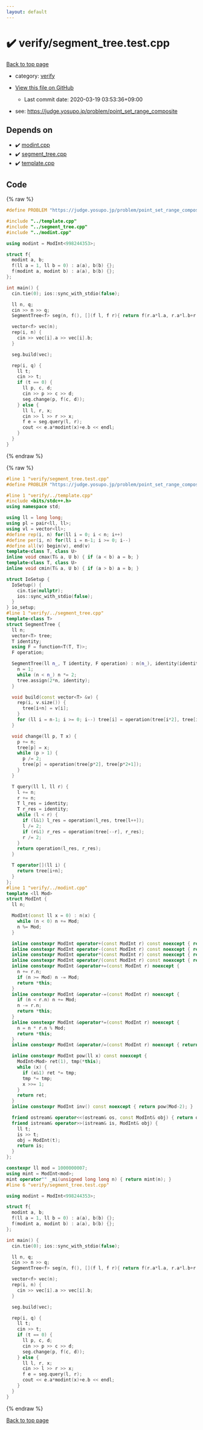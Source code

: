 ```yaml
---
layout: default
---
```


<!-- mathjax config similar to math.stackexchange -->
<script type="text/javascript" async
  src="https://cdnjs.cloudflare.com/ajax/libs/mathjax/2.7.5/MathJax.js?config=TeX-MML-AM_CHTML">
</script>
<script type="text/x-mathjax-config">
  MathJax.Hub.Config({
    TeX: { equationNumbers: { autoNumber: "AMS" }},
    tex2jax: {
      inlineMath: [ ['$','$'] ],
      processEscapes: true
    },
    "HTML-CSS": { matchFontHeight: false },
    displayAlign: "left",
    displayIndent: "2em"
  });
</script>

<script type="text/javascript" src="https://cdnjs.cloudflare.com/ajax/libs/jquery/3.4.1/jquery.min.js"></script>
<script src="https://cdn.jsdelivr.net/npm/jquery-balloon-js@1.1.2/jquery.balloon.min.js" integrity="sha256-ZEYs9VrgAeNuPvs15E39OsyOJaIkXEEt10fzxJ20+2I=" crossorigin="anonymous"></script>
<script type="text/javascript" src="../../assets/js/copy-button.js"></script>
<link rel="stylesheet" href="../../assets/css/copy-button.css" />


# :heavy_check_mark: verify/segment_tree.test.cpp

<a href="../../index.html">Back to top page</a>

* category: <a href="../../index.html#e8418d1d706cd73548f9f16f1d55ad6e">verify</a>
* <a href="{{ site.github.repository_url }}/blob/master/verify/segment_tree.test.cpp">View this file on GitHub</a>
    - Last commit date: 2020-03-19 03:53:36+09:00


* see: <a href="https://judge.yosupo.jp/problem/point_set_range_composite">https://judge.yosupo.jp/problem/point_set_range_composite</a>


## Depends on

* :heavy_check_mark: <a href="../../library/modint.cpp.html">modint.cpp</a>
* :heavy_check_mark: <a href="../../library/segment_tree.cpp.html">segment_tree.cpp</a>
* :heavy_check_mark: <a href="../../library/template.cpp.html">template.cpp</a>


## Code

<a id="unbundled"></a>
{% raw %}
```cpp
#define PROBLEM "https://judge.yosupo.jp/problem/point_set_range_composite"

#include "../template.cpp"
#include "../segment_tree.cpp"
#include "../modint.cpp"

using modint = ModInt<998244353>;

struct f{
  modint a, b;
  f(ll a = 1, ll b = 0) : a(a), b(b) {};
  f(modint a, modint b) : a(a), b(b) {};
};

int main() {
  cin.tie(0); ios::sync_with_stdio(false);

  ll n, q;
  cin >> n >> q;
  SegmentTree<f> seg(n, f(), [](f l, f r){ return f(r.a*l.a, r.a*l.b+r.b); });

  vector<f> vec(n);
  rep(i, n) {
    cin >> vec[i].a >> vec[i].b;
  }

  seg.build(vec);

  rep(i, q) {
    ll t;
    cin >> t;
    if (t == 0) {
      ll p, c, d;
      cin >> p >> c >> d;
      seg.change(p, f(c, d));
    } else {
      ll l, r, x;
      cin >> l >> r >> x;
      f e = seg.query(l, r);
      cout << e.a*modint(x)+e.b << endl;
    }
  }
}

```
{% endraw %}

<a id="bundled"></a>
{% raw %}
```cpp
#line 1 "verify/segment_tree.test.cpp"
#define PROBLEM "https://judge.yosupo.jp/problem/point_set_range_composite"

#line 1 "verify/../template.cpp"
#include <bits/stdc++.h>
using namespace std;

using ll = long long;
using pl = pair<ll, ll>;
using vl = vector<ll>;
#define rep(i, n) for(ll i = 0; i < n; i++)
#define per(i, n) for(ll i = n-1; i >= 0; i--)
#define all(v) begin(v), end(v)
template<class T, class U>
inline void cmax(T& a, U b) { if (a < b) a = b; }
template<class T, class U>
inline void cmin(T& a, U b) { if (a > b) a = b; }

struct IoSetup {
  IoSetup() {
    cin.tie(nullptr);
    ios::sync_with_stdio(false);
  }
} io_setup;
#line 1 "verify/../segment_tree.cpp"
template<class T>
struct SegmentTree {
  ll n;
  vector<T> tree;
  T identity;
  using F = function<T(T, T)>;
  F operation;

  SegmentTree(ll n_, T identity, F operation) : n(n_), identity(identity), operation(operation) {
    n = 1;
    while (n < n_) n *= 2;
    tree.assign(2*n, identity);
  }

  void build(const vector<T> &v) {
    rep(i, v.size()) {
      tree[i+n] = v[i];
    }
    for (ll i = n-1; i >= 0; i--) tree[i] = operation(tree[i*2], tree[i*2+1]);
  }

  void change(ll p, T x) {
    p += n;
    tree[p] = x;
    while (p > 1) {
      p /= 2;
      tree[p] = operation(tree[p*2], tree[p*2+1]);
    }
  }

  T query(ll l, ll r) {
    l += n;
    r += n;
    T l_res = identity;
    T r_res = identity;
    while (l < r) {
      if (l&1) l_res = operation(l_res, tree[l++]);
      l /= 2;
      if (r&1) r_res = operation(tree[--r], r_res);
      r /= 2;
    }
    return operation(l_res, r_res);
  }

  T operator[](ll i) {
    return tree[i+n];
  }
};
#line 1 "verify/../modint.cpp"
template <ll Mod>
struct ModInt {
  ll n;

  ModInt(const ll x = 0) : n(x) {
    while (n < 0) n += Mod;
    n %= Mod;
  }

  inline constexpr ModInt operator+(const ModInt r) const noexcept { return ModInt(*this) += r; }
  inline constexpr ModInt operator-(const ModInt r) const noexcept { return ModInt(*this) -= r; }
  inline constexpr ModInt operator*(const ModInt r) const noexcept { return ModInt(*this) *= r; }
  inline constexpr ModInt operator/(const ModInt r) const noexcept { return ModInt(*this) /= r; }
  inline constexpr ModInt &operator+=(const ModInt r) noexcept {
    n += r.n;
    if (n >= Mod) n -= Mod;
    return *this;
  }
  inline constexpr ModInt &operator-=(const ModInt r) noexcept {
    if (n < r.n) n += Mod;
    n -= r.n;
    return *this;
  }
  inline constexpr ModInt &operator*=(const ModInt r) noexcept {
    n = n * r.n % Mod;
    return *this;
  }
  inline constexpr ModInt &operator/=(const ModInt r) noexcept { return *this *= r.inv(); }

  inline constexpr ModInt pow(ll x) const noexcept {
    ModInt<Mod> ret(1), tmp(*this);
    while (x) {
      if (x&1) ret *= tmp;
      tmp *= tmp;
      x >>= 1;
    }
    return ret;
  }
  inline constexpr ModInt inv() const noexcept { return pow(Mod-2); }

  friend ostream& operator<<(ostream& os, const ModInt& obj) { return os << obj.n; }
  friend istream& operator>>(istream& is, ModInt& obj) {
    ll t;
    is >> t;
    obj = ModInt(t);
    return is;
  }
};

constexpr ll mod = 1000000007;
using mint = ModInt<mod>;
mint operator"" _mi(unsigned long long n) { return mint(n); }
#line 6 "verify/segment_tree.test.cpp"

using modint = ModInt<998244353>;

struct f{
  modint a, b;
  f(ll a = 1, ll b = 0) : a(a), b(b) {};
  f(modint a, modint b) : a(a), b(b) {};
};

int main() {
  cin.tie(0); ios::sync_with_stdio(false);

  ll n, q;
  cin >> n >> q;
  SegmentTree<f> seg(n, f(), [](f l, f r){ return f(r.a*l.a, r.a*l.b+r.b); });

  vector<f> vec(n);
  rep(i, n) {
    cin >> vec[i].a >> vec[i].b;
  }

  seg.build(vec);

  rep(i, q) {
    ll t;
    cin >> t;
    if (t == 0) {
      ll p, c, d;
      cin >> p >> c >> d;
      seg.change(p, f(c, d));
    } else {
      ll l, r, x;
      cin >> l >> r >> x;
      f e = seg.query(l, r);
      cout << e.a*modint(x)+e.b << endl;
    }
  }
}

```
{% endraw %}

<a href="../../index.html">Back to top page</a>

